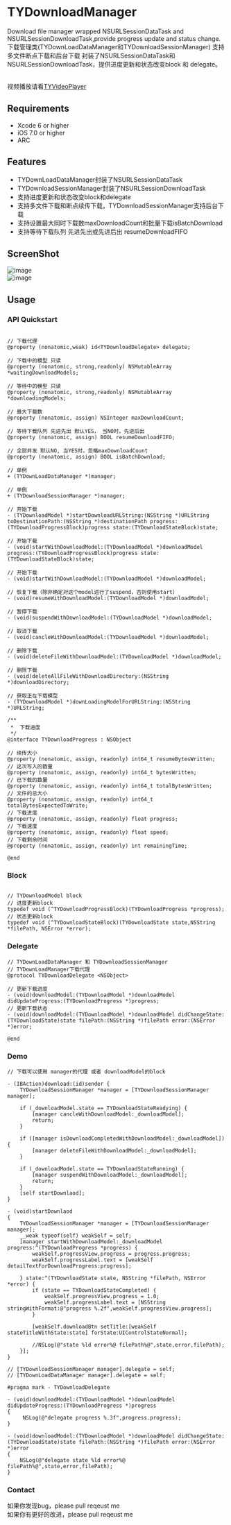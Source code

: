 # TYDownloadManager
Download file manager wrapped NSURLSessionDataTask and NSURLSessionDownloadTask,provide progress update and status change.<br>
下载管理类(TYDownLoadDataManager和TYDownloadSessionManager) 支持多文件断点下载和后台下载 封装了NSURLSessionDataTask和NSURLSessionDownloadTask，提供进度更新和状态改变block 和 delegate。

<br>视频播放请看[TYVideoPlayer](https://github.com/12207480/TYVideoPlayer)

## Requirements
* Xcode 6 or higher
* iOS 7.0 or higher
* ARC

## Features
* TYDownLoadDataManager封装了NSURLSessionDataTask
* TYDownloadSessionManager封装了NSURLSessionDownloadTask
* 支持进度更新和状态改变block和delegate
* 支持多文件下载和断点续传下载，TYDownloadSessionManager支持后台下载
* 支持设置最大同时下载数maxDownloadCount和批量下载isBatchDownload
* 支持等待下载队列 先进先出或先进后出 resumeDownloadFIFO

## ScreenShot
![image](https://raw.githubusercontent.com/12207480/TYDownloadManager/master/screenshot/TYDownloadManager.gif)
<br>
![image](https://raw.githubusercontent.com/12207480/TYDownloadManager/master/screenshot/TYDownloadManager1.gif)

## Usage

### API Quickstart
```objc

// 下载代理
@property (nonatomic,weak) id<TYDownloadDelegate> delegate;

// 下载中的模型 只读
@property (nonatomic, strong,readonly) NSMutableArray *waitingDownloadModels;

// 等待中的模型 只读
@property (nonatomic, strong,readonly) NSMutableArray *downloadingModels;

// 最大下载数
@property (nonatomic, assign) NSInteger maxDownloadCount;

// 等待下载队列 先进先出 默认YES， 当NO时，先进后出
@property (nonatomic, assign) BOOL resumeDownloadFIFO;

// 全部并发 默认NO, 当YES时，忽略maxDownloadCount
@property (nonatomic, assign) BOOL isBatchDownload;

// 单例
+ (TYDownLoadDataManager *)manager;

// 单例
+ (TYDownloadSessionManager *)manager;

// 开始下载
- (TYDownloadModel *)startDownloadURLString:(NSString *)URLString toDestinationPath:(NSString *)destinationPath progress:(TYDownloadProgressBlock)progress state:(TYDownloadStateBlock)state;

// 开始下载
- (void)startWithDownloadModel:(TYDownloadModel *)downloadModel progress:(TYDownloadProgressBlock)progress state:(TYDownloadStateBlock)state;

// 开始下载
- (void)startWithDownloadModel:(TYDownloadModel *)downloadModel;

// 恢复下载（除非确定对这个model进行了suspend，否则使用start）
- (void)resumeWithDownloadModel:(TYDownloadModel *)downloadModel;

// 暂停下载
- (void)suspendWithDownloadModel:(TYDownloadModel *)downloadModel;

// 取消下载
- (void)cancleWithDownloadModel:(TYDownloadModel *)downloadModel;

// 删除下载
- (void)deleteFileWithDownloadModel:(TYDownloadModel *)downloadModel;

// 删除下载
- (void)deleteAllFileWithDownloadDirectory:(NSString *)downloadDirectory;

// 获取正在下载模型
- (TYDownloadModel *)downLoadingModelForURLString:(NSString *)URLString;

```

```objc
/**
 *  下载进度
 */
@interface TYDownloadProgress : NSObject

// 续传大小
@property (nonatomic, assign, readonly) int64_t resumeBytesWritten;
// 这次写入的数量
@property (nonatomic, assign, readonly) int64_t bytesWritten;
// 已下载的数量
@property (nonatomic, assign, readonly) int64_t totalBytesWritten;
// 文件的总大小
@property (nonatomic, assign, readonly) int64_t totalBytesExpectedToWrite;
// 下载进度
@property (nonatomic, assign, readonly) float progress;
// 下载速度
@property (nonatomic, assign, readonly) float speed;
// 下载剩余时间
@property (nonatomic, assign, readonly) int remainingTime;

@end
```

### Block

```objc

// TYDownloadModel block
// 进度更新block
typedef void (^TYDownloadProgressBlock)(TYDownloadProgress *progress);
// 状态更新block
typedef void (^TYDownloadStateBlock)(TYDownloadState state,NSString *filePath, NSError *error);

```

### Delegate

```objc
// TYDownLoadDataManager 和 TYDownloadSessionManager
// TYDownLoadManager下载代理
@protocol TYDownloadDelegate <NSObject>

// 更新下载进度
- (void)downloadModel:(TYDownloadModel *)downloadModel didUpdateProgress:(TYDownloadProgress *)progress;
// 更新下载状态
- (void)downloadModel:(TYDownloadModel *)downloadModel didChangeState:(TYDownloadState)state filePath:(NSString *)filePath error:(NSError *)error;

@end

```

### Demo
```objc
// 下载可以使用 manager的代理 或者 downloadModel的block

- (IBAction)download:(id)sender {
    TYDownloadSessionManager *manager = [TYDownloadSessionManager manager];
    
    if (_downloadModel.state == TYDownloadStateReadying) {
        [manager cancleWithDownloadModel:_downloadModel];
        return;
    }
    
    if ([manager isDownloadCompletedWithDownloadModel:_downloadModel]) {
        [manager deleteFileWithDownloadModel:_downloadModel];
    }
    
    if (_downloadModel.state == TYDownloadStateRunning) {
        [manager suspendWithDownloadModel:_downloadModel];
        return;
    }
    [self startDownlaod];
}

- (void)startDownlaod
{
    TYDownloadSessionManager *manager = [TYDownloadSessionManager manager];
    __weak typeof(self) weakSelf = self;
    [manager startWithDownloadModel:_downloadModel progress:^(TYDownloadProgress *progress) {
        weakSelf.progressView.progress = progress.progress;
        weakSelf.progressLabel.text = [weakSelf detailTextForDownloadProgress:progress];
        
    } state:^(TYDownloadState state, NSString *filePath, NSError *error) {
        if (state == TYDownloadStateCompleted) {
            weakSelf.progressView.progress = 1.0;
            weakSelf.progressLabel.text = [NSString stringWithFormat:@"progress %.2f",weakSelf.progressView.progress];
        }
        
        [weakSelf.downloadBtn setTitle:[weakSelf stateTitleWithState:state] forState:UIControlStateNormal];
        
        //NSLog(@"state %ld error%@ filePath%@",state,error,filePath);
    }];
}

// [TYDownloadSessionManager manager].delegate = self;
// [TYDownLoadDataManager manager].delegate = self;

#pragma mark - TYDownloadDelegate

- (void)downloadModel:(TYDownloadModel *)downloadModel didUpdateProgress:(TYDownloadProgress *)progress
{
     NSLog(@"delegate progress %.3f",progress.progress);
}

- (void)downloadModel:(TYDownloadModel *)downloadModel didChangeState:(TYDownloadState)state filePath:(NSString *)filePath error:(NSError *)error
{
    NSLog(@"delegate state %ld error%@ filePath%@",state,error,filePath);
}

```

### Contact
如果你发现bug，please pull reqeust me <br>
如果你有更好的改进，please pull reqeust me <br>
